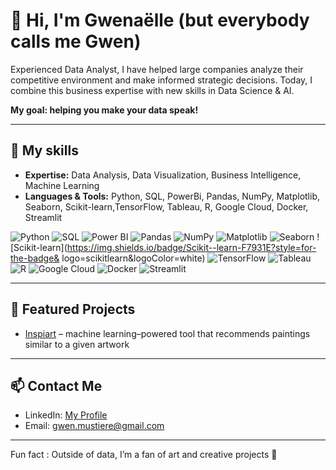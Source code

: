 # 👋 Hi, I'm Gwenaëlle (but everybody calls me Gwen)

Experienced Data Analyst, I have helped large companies analyze their competitive environment and make informed strategic decisions. Today, I combine this business expertise with new skills in Data Science & AI.

**My goal: helping you make your data speak!**


---

## 🚀 My skills

- **Expertise:** Data Analysis, Data Visualization, Business Intelligence, Machine Learning
- **Languages & Tools:** Python, SQL, PowerBi, Pandas, NumPy, Matplotlib, Seaborn,  Scikit-learn,TensorFlow, Tableau, R, Google Cloud, Docker, Streamlit

![Python](https://img.shields.io/badge/Python-3776AB?style=for-the-badge&logo=python&logoColor=white)
![SQL](https://img.shields.io/badge/SQL-4479A1?style=for-the-badge&logo=postgresql&logoColor=white)
![Power BI](https://img.shields.io/badge/Power%20BI-F2C811?style=for-the-badge&logo=power-bi&logoColor=white)
![Pandas](https://img.shields.io/badge/Pandas-150458?style=for-the-badge&logo=pandas&logoColor=white)
![NumPy](https://img.shields.io/badge/NumPy-013243?style=for-the-badge&logo=numpy&logoColor=white)
![Matplotlib](https://img.shields.io/badge/Matplotlib-11557C?style=for-the-badge&logo=matplotlib&logoColor=white)
![Seaborn](https://img.shields.io/badge/Seaborn-4C72B0?style=for-the-badge&logo=seaborn&logoColor=white)
![Scikit-learn](https://img.shields.io/badge/Scikit--learn-F7931E?style=for-the-badge&
logo=scikitlearn&logoColor=white)
![TensorFlow](https://img.shields.io/badge/TensorFlow-FF6F00?style=for-the-badge&logo=tensorflow&logoColor=white)
![Tableau](https://img.shields.io/badge/Tableau-E97627?style=for-the-badge&logo=tableau&logoColor=white)
![R](https://img.shields.io/badge/R-276DC3?style=for-the-badge&logo=r&logoColor=white)
![Google Cloud](https://img.shields.io/badge/Google%20Cloud-4285F4?style=for-the-badge&logo=googlecloud&logoColor=white)
![Docker](https://img.shields.io/badge/Docker-2496ED?style=for-the-badge&logo=docker&logoColor=white)
![Streamlit](https://img.shields.io/badge/Streamlit-FF4B4B?style=for-the-badge&logo=streamlit&logoColor=white)


---

## 📂 Featured Projects
- [Inspiart](https://github.com/gwen-m97/inspiart) – machine learning–powered tool that recommends paintings similar to a given artwork

---

## 📫 Contact Me
- LinkedIn: [My Profile](www.linkedin.com/in/gwenaëlle-mustière)
- Email: gwen.mustiere@gmail.com

---

Fun fact : Outside of data, I’m a fan of art and creative projects 🎨
